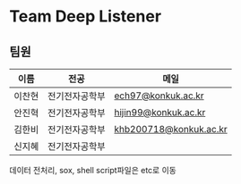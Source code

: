 # Team Deep Listener

## 팀원

| 이름   | 전공           | 메일               |
| ------ | -------------- | ------------------ |
| 이찬현 | 전기전자공학부 | ech97@konkuk.ac.kr |
| 안진혁 | 전기전자공학부 | hijin99@konkuk.ac.kr |
| 김한비 | 전기전자공학부 | khb200718@konkuk.ac.kr   |
| 신지혜 | 전기전자공학부 |                    |

데이터 전처리, sox, shell script파일은 etc로 이동